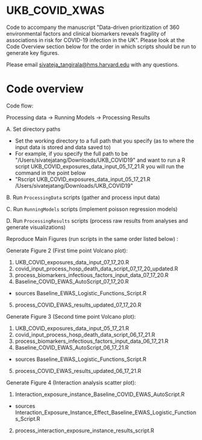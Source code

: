 # UKB_COVID_XWAS
Code to accompany the manuscript "Data-driven prioritization of 360 environmental factors and clinical biomarkers reveals fragility of associations in risk for COVID-19 infection in the UK". Please look at the Code Overview section below for the order in which scripts should be run to generate key figures.

Please email sivateja_tangirala@hms.harvard.edu with any questions.


# Code overview

Code flow:

Processing data -> Running Models -> Processing Results

A. Set directory paths
   * Set the working directory to a full path that you specify (as to where the input data is stored and data saved to)
   * For example, if you specify the full path to be "/Users/sivatejatang/Downloads/UKB_COVID19" and want to run a R script        UKB_COVID_exposures_data_input_05_17_21.R you will run the command in the point below
   * "Rscript UKB_COVID_exposures_data_input_05_17_21.R /Users/sivatejatang/Downloads/UKB_COVID19"


B. Run `ProcessingData` scripts (gather and process input data)

C. Run `RunningModels` scripts (implement poisson regression models)

D. Run `ProcessingResults` scripts (process raw results from analyses and generate visualizations)

Reproduce Main Figures (run scripts in the same order listed below) :

Generate Figure 2 (First time point Volcano plot):

1. UKB_COVID_exposures_data_input_07_17_20.R
2. covid_input_process_hosp_death_data_script_07_17_20_updated.R
3. process_biomarkers_infectious_factors_input_data_07_17_20.R
4. Baseline_COVID_EWAS_AutoScript_07_17_20.R
  * sources Baseline_EWAS_Logistic_Functions_Script.R
5. process_COVID_EWAS_results_updated_07_17_20.R

Generate Figure 3 (Second time point Volcano plot):

1. UKB_COVID_exposures_data_input_05_17_21.R
2. covid_input_process_hosp_death_data_script_06_17_21.R
3. process_biomarkers_infectious_factors_input_data_06_17_21.R
4. Baseline_COVID_EWAS_AutoScript_06_17_21.R
  * sources Baseline_EWAS_Logistic_Functions_Script.R
5. process_COVID_EWAS_results_updated_06_17_21.R

Generate Figure 4 (Interaction analysis scatter plot):

1. Interaction_exposure_instance_Baseline_COVID_EWAS_AutoScript.R 
  * sources Interaction_Exposure_Instance_Effect_Baseline_EWAS_Logistic_Functions_Script.R
2. process_interaction_exposure_instance_results_script.R

 




